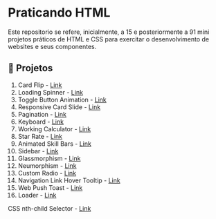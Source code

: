 # Praticando HTML

Este repositorio se refere, inicialmente, a 15 e posteriormente a 91 mini projetos práticos de HTML e CSS para exercitar o desenvolvimento de websites e seus componentes.

## 📝 Projetos

1.  Card Flip - [Link](https://youtu.be/c2lG_tExar4?si=EwiI1jPydMhEsS8N)
2.  Loading Spinner - [Link](https://youtu.be/htU3Xs5Nhvw?si=fx_WwWuFZ2F9gu0j)
3.  Toggle Button Animation - [Link](https://youtu.be/0ufvEYUx4Og?si=j0RfIpA8bsvVutp6)
4.  Responsive Card Slide - [Link](https://youtu.be/RGTtGYVStNk?si=VU7k-nOhEiFVv22B)
5.  Pagination - [Link](https://youtu.be/kJj8RR3SNTc?si=DIHw0LFeNSV5S-Rm)
6.  Keyboard - [Link](https://youtu.be/WlsY02Uka1Y?si=OMNPNmcP3GT2W86b)
7.  Working Calculator - [Link](https://youtu.be/vr-wU2UIPRI?si=qS8NB1XtOgI0jh0e)
8.  Star Rate - [Link](https://youtu.be/nHevX66GGbA?si=aczGFCnc9L1bTQJZ)
9.  Animated Skill Bars - [Link](https://youtu.be/0198ceyTVtg?si=V8SnX7W9-m7BroNi)
10. Sidebar - [Link](https://youtu.be/VU74s-XAn7M?si=qJeMIpHSOFmwTLQjS)
11. Glassmorphism - [Link](https://youtu.be/cn3BbO8z8Fk?si=WiPnvtA0BLXMqYMT)
12. Neumorphism - [Link](https://youtu.be/f67RESug2gM?si=9Hv35snVAL2PSSnX)
13. Custom Radio - [Link](https://youtu.be/9UZIv8lyaXA?si=ho4km1J56xLeS-X-)
14. Navigation Link Hover Tooltip - [Link](https://youtu.be/Gd_G4BFNHkQ?si=hj3bveyAcUCWZ8EA)
15. Web Push Toast - [Link](https://youtu.be/j8ljv_ps3H8?si=ywwz8qepx_FMOfKu)
16. Loader - [Link](https://youtu.be/DijlvL2E80s?si=4qyl9i2bqxGo59x4)

CSS nth-child Selector - [Link](https://youtu.be/2curiPwewKI?si=jTXbWnSinhTS3eMn)
